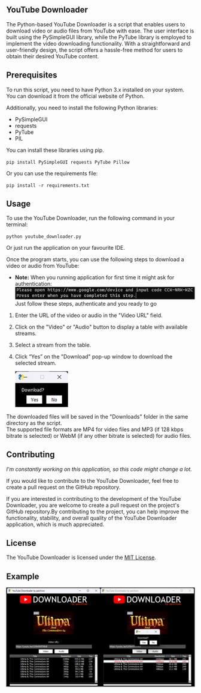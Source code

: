 ## **YouTube Downloader**

The Python-based YouTube Downloader is a script that enables users to download video or audio files from YouTube with ease. The user interface is built using the PySimpleGUI library, while the PyTube library is employed to implement the video downloading functionality. With a straightforward and user-friendly design, the script offers a hassle-free method for users to obtain their desired YouTube content.

## **Prerequisites**

To run this script, you need to have Python 3.x installed on your system. You can download it from the official website of Python.

Additionally, you need to install the following Python libraries:

*   PySimpleGUI
*   requests
*   PyTube
*   PIL

You can install these libraries using pip.

`pip install PySimpleGUI requests PyTube Pillow`

Or you can use the requirements file:

`pip install -r requirements.txt`

## **Usage**

To use the YouTube Downloader, run the following command in your terminal:

`python youtube_downloader.py`

Or just run the application on your favourite IDE.

Once the program starts, you can use the following steps to download a video or audio from YouTube:

* **Note:** When you running application for first time it might ask for authentication:
  ![](screenshots/screenshot3.png)   
  Just follow these steps, authenticate and you ready to go 

1.  Enter the URL of the video or audio in the "Video URL" field.
2.  Click on the "Video" or "Audio" button to display a table with available streams.
3.  Select a stream from the table.
4.  Click “Yes” on the "Download" pop-up window to download the selected stream.

    ![](screenshots/screenshot1.png)

The downloaded files will be saved in the "Downloads" folder in the same directory as the script.  
The supported file formats are MP4 for video files and MP3 (if 128 kbps bitrate is selected) or WebM (if any other bitrate is selected) for audio files.


## **Contributing**

_I'm constantly working on this application, so this code might change a lot._

If you would like to contribute to the YouTube Downloader, feel free to create a pull request on the GitHub repository.

If you are interested in contributing to the development of the YouTube Downloader, you are welcome to create a pull request on the project's GitHub repository.By contributing to the project, you can help improve the functionality, stability, and overall quality of the YouTube Downloader application, which is much appreciated.

## **License**

The YouTube Downloader is licensed under the [MIT License](https://github.com/paichiwo/youtube_downloader/LICENSE).

## **Example** 

![](screenshots/screenshot2.png)